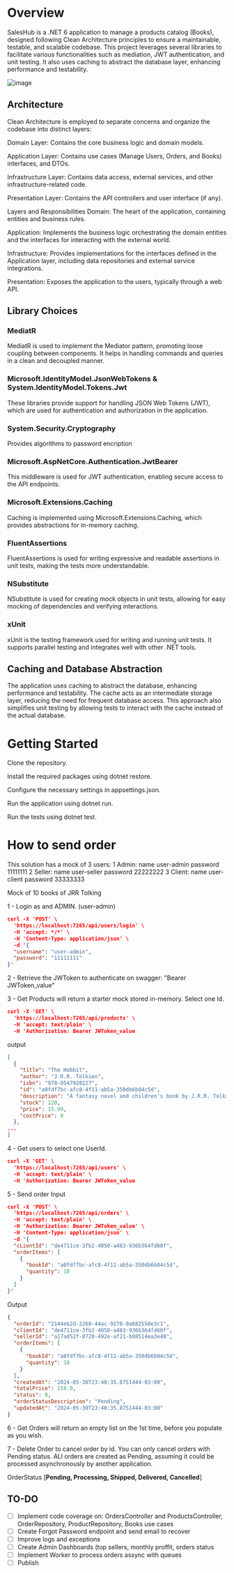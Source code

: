 # Overview
SalesHub is a .NET 6 application to manage a products catalog (Books), designed following Clean Architecture principles to ensure a maintainable, testable, and scalable codebase. This project leverages several libraries to facilitate various functionalities such as mediation, JWT authentication, and unit testing. It also uses caching to abstract the database layer, enhancing performance and testability.

![image](https://github.com/Elaynne/SaleHub/assets/9860373/7140695d-df88-487e-9a33-49e96ed71833)

## Architecture
Clean Architecture is employed to separate concerns and organize the codebase into distinct layers:

Domain Layer: Contains the core business logic and domain models.

Application Layer: Contains use cases (Manage Users, Orders, and Books) interfaces, and DTOs.

Infrastructure Layer: Contains data access, external services, and other infrastructure-related code.

Presentation Layer: Contains the API controllers and user interface (if any).

Layers and Responsibilities
Domain: The heart of the application, containing entities and business rules.

Application: Implements the business logic orchestrating the domain entities and the interfaces for interacting with the external world.

Infrastructure: Provides implementations for the interfaces defined in the Application layer, including data repositories and external service integrations.

Presentation: Exposes the application to the users, typically through a web API.

## Library Choices

### MediatR
MediatR is used to implement the Mediator pattern, promoting loose coupling between components. It helps in handling commands and queries in a clean and decoupled manner.

### Microsoft.IdentityModel.JsonWebTokens & System.IdentityModel.Tokens.Jwt
These libraries provide support for handling JSON Web Tokens (JWT), which are used for authentication and authorization in the application.

### System.Security.Cryptography
Provides algorithms to password encription

### Microsoft.AspNetCore.Authentication.JwtBearer
This middleware is used for JWT authentication, enabling secure access to the API endpoints.

### Microsoft.Extensions.Caching
Caching is implemented using Microsoft.Extensions.Caching, which provides abstractions for in-memory caching.

### FluentAssertions
FluentAssertions is used for writing expressive and readable assertions in unit tests, making the tests more understandable.

### NSubstitute
NSubstitute is used for creating mock objects in unit tests, allowing for easy mocking of dependencies and verifying interactions.

### xUnit
xUnit is the testing framework used for writing and running unit tests. It supports parallel testing and integrates well with other .NET tools.

## Caching and Database Abstraction
The application uses caching to abstract the database, enhancing performance and testability. The cache acts as an intermediate storage layer, reducing the need for frequent database access. This approach also simplifies unit testing by allowing tests to interact with the cache instead of the actual database.

# Getting Started

Clone the repository.

Install the required packages using dotnet restore.

Configure the necessary settings in appsettings.json.

Run the application using dotnet run.

Run the tests using dotnet test.

# How to send order

This solution has a mock of 3 users:
1 Admin: name user-admin password 11111111
2 Seller: name user-seller password 22222222
3 Client: name user-client password 33333333

Mock of 10 books of JRR Tolking

1 - Login as and ADMIN. (user-admin)
```json
curl -X 'POST' \
  'https://localhost:7265/api/users/login' \
  -H 'accept: */*' \
  -H 'Content-Type: application/json' \
  -d '{
  "username": "user-admin",
  "password": "11111111"
}'
```

2 - Retrieve the JWToken to authenticate on swagger: "Bearer JWToken_value"

3 - Get Products will return a starter mock stored in-memory. Select one Id.
```json
curl -X 'GET' \
  'https://localhost:7265/api/products' \
  -H 'accept: text/plain' \
  -H 'Authorization: Bearer JWToken_value
```
output
```json
[
  {
    "title": "The Hobbit",
    "author": "J.R.R. Tolkien",
    "isbn": "978-0547928227",
    "id": "a0fdf7bc-afc8-4f11-ab5a-350db6b04c5d",
    "description": "A fantasy novel and children's book by J.R.R. Tolkien, follows the quest of home-loving Bilbo Baggins.",
    "stock": 120,
    "price": 15.99,
    "costPrice": 8
  },
...
]
```
4 - Get users to select one UserId.
```json
curl -X 'GET' \
  'https://localhost:7265/api/users' \
  -H 'accept: text/plain' \
  -H 'Authorization: Bearer JWToken_value
```
5 - Send order
Input
```json
curl -X 'POST' \
  'https://localhost:7265/api/orders' \
  -H 'accept: text/plain' \
  -H 'Authorization: Bearer JWToken_value' \
  -H 'Content-Type: application/json' \
  -d '{
  "cLientId": "de4711ce-3fb2-4050-a483-936b364fd60f",
  "orderItems": [
    {
      "bookId": "a0fdf7bc-afc8-4f11-ab5a-350db6b04c5d",
      "quantity": 10
    }
  ]
}'
```
Output
```json
{
  "orderId": "2144eb2d-2268-44ac-9278-9a682550e3c1",
  "clientId": "de4711ce-3fb2-4050-a483-936b364fd60f",
  "sellerId": "a17ad52f-8720-492e-af21-b08514ea3e48",
  "orderItems": [
    {
      "bookId": "a0fdf7bc-afc8-4f11-ab5a-350db6b04c5d",
      "quantity": 10
    }
  ],
  "createdAt": "2024-05-30T23:40:35.8751444-03:00",
  "totalPrice": 159.9,
  "status": 0,
  "orderStatusDescription": "Pending",
  "updatedAt": "2024-05-30T23:40:35.8751444-03:00"
}
```

6 - Get Orders will return an empty list on the 1st time, before you populate as you wish.

7 - Delete Order to cancel order by id. You can only cancel orders with Pending status. ALl orders are created as Pending, assuming it could be processed asynchronously by another application.

OrderStatus [**Pending, Processing, Shipped, Delivered, Cancelled**]

## TO-DO
* [ ] Implement code coverage on: OrdersController and ProductsController, OrderRepository, ProductRepository, Books use cases
* [ ] Create Forgot Password endpoint and send email to recover
* [ ] Improve logs and exceptions
* [ ] Create Admin Dashboards (top sellers, monthly proffit, orders status
* [ ] Implement Worker to process orders assync with queues
* [ ] Publish
